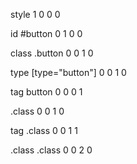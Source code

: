 style
1 0 0 0

id #button
0 1 0 0

class .button
0 0 1 0

type [type="button"]
0 0 1 0

tag button
0 0 0 1

.class
0 0 1 0

tag .class
0 0 1 1

.class .class
0 0 2 0